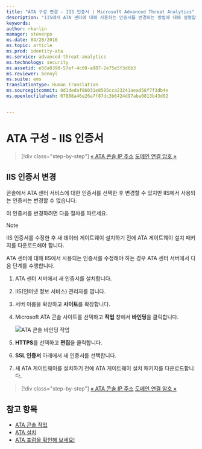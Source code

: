 ```yaml
---
title: "ATA 구성 변경 - IIS 인증서 | Microsoft Advanced Threat Analytics"
description: "IIS에서 ATA 센터에 대해 사용하는 인증서를 변경하는 방법에 대해 설명합니다."
keywords: 
author: rkarlin
manager: stevenpo
ms.date: 04/28/2016
ms.topic: article
ms.prod: identity-ata
ms.service: advanced-threat-analytics
ms.technology: security
ms.assetid: e58a0390-57ef-4c68-a987-2e75e5f3d6b3
ms.reviewer: bennyl
ms.suite: ems
translationtype: Human Translation
ms.sourcegitcommit: 8d1dedaf86031e8585cca23241aead58f7f3db4e
ms.openlocfilehash: 07888a46e26a7f87dc3b6424d97aba0813b43d02


---
```


# ATA 구성 - IIS 인증서

>[!div class="step-by-step"]
[« ATA 콘솔 IP 주소](modifying-ata-config-consoleip.md)
[도메인 연결 암호 »](modifying-ata-config-dcpassword.md)

## IIS 인증서 변경
콘솔에서 ATA 센터 서비스에 대한 인증서를 선택한 후 변경할 수 있지만 IIS에서 사용되는 인증서는 변경할 수 없습니다.

이 인증서를 변경하려면 다음 절차를 따르세요.

> [!NOTE]
> IIS 인증서를 수정한 후 새 데이터 게이트웨이 설치하기 전에 ATA 게이트웨이 설치 패키지를 다운로드해야 합니다.

ATA 센터에 대해 IIS에서 사용되는 인증서를 수정해야 하는 경우 ATA 센터 서버에서 다음 단계를 수행합니다.

1.  ATA 센터 서버에서 새 인증서를 설치합니다.

2.  IIS(인터넷 정보 서비스) 관리자를 엽니다.

3.  서버 이름을 확장하고 **사이트**를 확장합니다.

4.  Microsoft ATA 콘솔 사이트를 선택하고 **작업** 창에서 **바인딩**을 클릭합니다.

    ![ATA 콘솔 바인딩 작업](media/ATA-console-change-IP-bindings.jpg)

5.  **HTTPS**를 선택하고 **편집**을 클릭합니다.

6.  **SSL 인증서** 아래에서 새 인증서를 선택합니다.

7.  새 ATA 게이트웨이를 설치하기 전에 ATA 게이트웨이 설치 패키지를 다운로드합니다.

>[!div class="step-by-step"]
[« ATA 콘솔 IP 주소](modifying-ata-config-consoleip.md)
[도메인 연결 암호 »](modifying-ata-config-dcpassword.md)

## 참고 항목
- [ATA 콘솔 작업](working-with-ata-console.md)
- [ATA 설치](install-ata.md)
- [ATA 포럼을 확인해 보세요!](https://social.technet.microsoft.com/Forums/security/home?forum=mata)



<!--HONumber=Jun16_HO4-->


